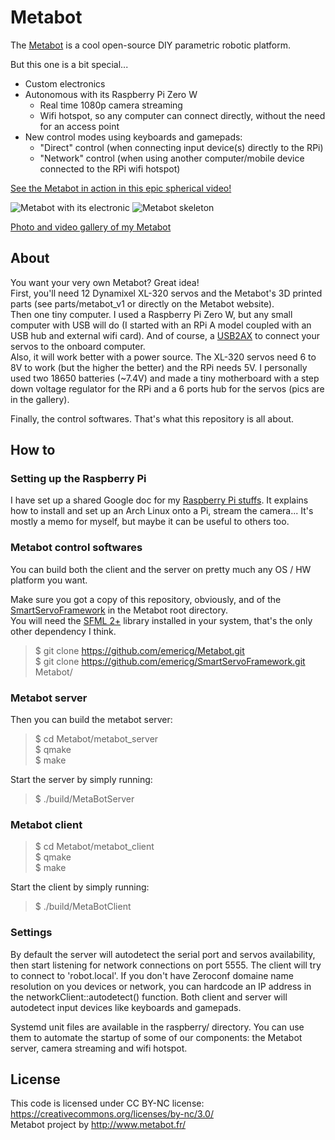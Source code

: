 Metabot
=======

The [Metabot](http://www.metabot.fr/) is a cool open-source DIY parametric robotic platform.  

But this one is a bit special...
* Custom electronics
* Autonomous with its Raspberry Pi Zero W
  * Real time 1080p camera streaming
  * Wifi hotspot, so any computer can connect directly, without the need for an access point
* New control modes using keyboards and gamepads:
  * "Direct" control (when connecting input device(s) directly to the RPi)
  * "Network" control (when using another computer/mobile device connected to the RPi wifi hotspot)

[See the Metabot in action in this epic spherical video!](https://www.youtube.com/watch?v=DfROMLoRV_Q)

![Metabot with its electronic](https://i.imgur.com/uBipQtQ.jpg)
![Metabot skeleton](https://i.imgur.com/F7R5CUV.jpg)

[Photo and video gallery of my Metabot](https://goo.gl/photos/wsRBAoyg2RaMAJFPA)

## About

You want your very own Metabot? Great idea!  
First, you'll need 12 Dynamixel XL-320 servos and the Metabot's 3D printed parts (see parts/metabot_v1 or directly on the Metabot website).  
Then one tiny computer. I used a Raspberry Pi Zero W, but any small computer with USB will do (I started with an RPi A model coupled with an USB hub and external wifi card). And of course, a [USB2AX](http://www.xevelabs.com/doku.php?id=product:usb2ax:usb2ax) to connect your servos to the onboard computer.  
Also, it will work better with a power source. The XL-320 servos need 6 to 8V to work (but the higher the better) and the RPi needs 5V. I personally used two 18650 batteries (~7.4V) and made a tiny motherboard with a step down voltage regulator for the RPi and a 6 ports hub for the servos (pics are in the gallery).  

Finally, the control softwares. That's what this repository is all about.  

## How to

### Setting up the Raspberry Pi

I have set up a shared Google doc for my [Raspberry Pi stuffs](https://docs.google.com/document/d/1sD5Fkbx5KoUHv-pklI8Ck-DyjcLpjsvI0ImGqL_Kb-Q/edit?usp=sharing). It explains how to install and set up an Arch Linux onto a Pi, stream the camera... It's mostly a memo for myself, but maybe it can be useful to others too.

### Metabot control softwares

You can build both the client and the server on pretty much any OS / HW platform you want.  

Make sure you got a copy of this repository, obviously, and of the [SmartServoFramework](https://github.com/emericg/SmartServoFramework) in the Metabot root directory.  
You will need the [SFML 2+](https://github.com/SFML/SFML) library installed in your system, that's the only other dependency I think.

> $ git clone https://github.com/emericg/Metabot.git  
> $ git clone https://github.com/emericg/SmartServoFramework.git Metabot/  

### Metabot server

Then you can build the metabot server:
> $ cd Metabot/metabot_server  
> $ qmake  
> $ make  

Start the server by simply running:
> $ ./build/MetaBotServer

### Metabot client

> $ cd Metabot/metabot_client  
> $ qmake  
> $ make  

Start the client by simply running:
> $ ./build/MetaBotClient

### Settings

By default the server will autodetect the serial port and servos availability, then start listening for network connections on port 5555. The client will try to connect to 'robot.local'. If you don't have Zeroconf domaine name resolution on you devices or network, you can hardcode an IP address in the networkClient::autodetect() function. Both client and server will autodetect input devices like keyboards and gamepads.

Systemd unit files are available in the raspberry/ directory. You can use them to automate the startup of some of our components: the Metabot server, camera streaming and wifi hotspot.

## License

This code is licensed under CC BY-NC license: https://creativecommons.org/licenses/by-nc/3.0/  
Metabot project by http://www.metabot.fr/  

